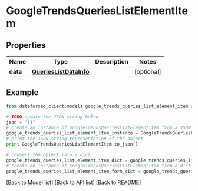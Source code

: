 # GoogleTrendsQueriesListElementItem


## Properties

Name | Type | Description | Notes
------------ | ------------- | ------------- | -------------
**data** | [**QueriesListDataInfo**](QueriesListDataInfo.md) |  | [optional] 

## Example

```python
from dataforseo_client.models.google_trends_queries_list_element_item import GoogleTrendsQueriesListElementItem

# TODO update the JSON string below
json = "{}"
# create an instance of GoogleTrendsQueriesListElementItem from a JSON string
google_trends_queries_list_element_item_instance = GoogleTrendsQueriesListElementItem.from_json(json)
# print the JSON string representation of the object
print GoogleTrendsQueriesListElementItem.to_json()

# convert the object into a dict
google_trends_queries_list_element_item_dict = google_trends_queries_list_element_item_instance.to_dict()
# create an instance of GoogleTrendsQueriesListElementItem from a dict
google_trends_queries_list_element_item_form_dict = google_trends_queries_list_element_item.from_dict(google_trends_queries_list_element_item_dict)
```
[[Back to Model list]](../README.md#documentation-for-models) [[Back to API list]](../README.md#documentation-for-api-endpoints) [[Back to README]](../README.md)


